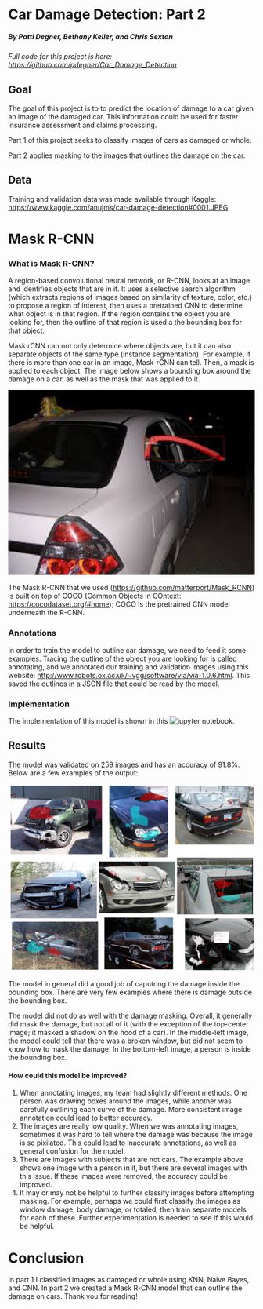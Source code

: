 # Car Damage Detection: Part 2

##### By Patti Degner, Bethany Keller, and Chris Sexton

*Full code for this project is here: https://github.com/pdegner/Car_Damage_Detection*

## Goal

The goal of this project is to to predict the location of damage to a car given an image of the damaged car. This information could be used for faster insurance assessment and claims processing.

Part 1 of this project seeks to classify images of cars as damaged or whole.

Part 2 applies masking to the images that outlines the damage on the car. 

## Data

Training and validation data was made available through Kaggle: https://www.kaggle.com/anujms/car-damage-detection#0001.JPEG

# Mask R-CNN

### What is Mask R-CNN?
A region-based convolutional neural network, or R-CNN, looks at an image and identifies objects that are in it. It uses a selective search algorithm (which extracts regions of images based on similarity of texture, color, etc.) to propose a region of interest, then uses a pretrained CNN to determine what object is in that region. If the region contains the object you are looking for, then the outline of that region is used a the bounding box for that object. 

Mask rCNN can not only determine where objects are, but it can also separate objects of the same type (instance segmentation). For example, if there is more than one car in an image, Mask-rCNN can tell. Then, a mask is applied to each object. The image below shows a bounding box around the damage on a car, as well as the mask that was applied to it. 

![bounding_box](bounding_box.png)

The Mask R-CNN that we used (https://github.com/matterport/Mask_RCNN) is built on top of COCO (Common Objects in COntext: https://cocodataset.org/#home); COCO is the pretrained CNN model underneath the R-CNN. 

### Annotations
In order to train the model to outline car damage, we need to feed it some examples. Tracing the outline of the object you are looking for is called annotating, and we annotated our training and validation images using this website: http://www.robots.ox.ac.uk/~vgg/software/via/via-1.0.6.html. This saved the outlines in a JSON file that could be read by the model. 

### Implementation
The implementation of this model is shown in this ![jupyter notebook](../Mask_rcnn.ipynb). 

## Results
The model was validated on 259 images and has an accuracy of 91.8%. Below are a few examples of the output:

![examples](examples.png)

The model in general did a good job of caputring the damage inside the bounding box. There are very few examples where there is damage outside the bounding box. 

The model did not do as well with the damage masking. Overall, it generally did mask the damage, but not all of it (with the exception of the top-center image; it masked a shadow on the hood of a car). In the middle-left image, the model could tell that there was a broken window, but did not seem to know how to mask the damage. In the bottom-left image, a person is inside the bounding box. 

#### How could this model be improved?
  1. When annotating images, my team had slightly different methods. One person was drawing boxes around the images, while another was carefully outlining each curve of the damage. More consistent image annotation could lead to better accuracy. 
  2. The images are really low quality. When we was annotating images, sometimes it was hard to tell where the damage was because the image is so pixilated. This could lead to inaccurate annotations, as well as general confusion for the model. 
  3. There are images with subjects that are not cars. The example above shows one image with a person in it, but there are several images with this issue. If these images were removed, the accuracy could be improved. 
  4. It may or may not be helpful to further classify images before attempting masking. For example, perhaps we could first classify the images as window damage, body damage, or totaled, then train separate models for each of these. Further experimentation is needed to see if this would be helpful.

# Conclusion
In part 1 I classified images as damaged or whole using KNN, Naive Bayes, and CNN. In part 2 we created a Mask R-CNN model that can outline the damage on cars. Thank you for reading!
